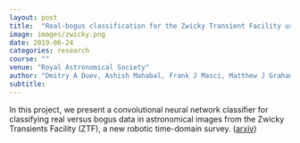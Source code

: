```yaml
---
layout: post
title:  "Real-bogus classification for the Zwicky Transient Facility using deep learning"
image: images/zwicky.png
date: 2019-06-24
categories: research
course: ""  
venue: "Royal Astronomical Society"
author: "Dmitry A Duev, Ashish Mahabal, Frank J Masci, Matthew J Graham, Ben Rusholme, Richard Walters, Ishani Karmarkar, Sara Frederick, Mansi M Kasliwal, Umaa Rebbapragada, and Charlotte Ward"
subtitle:
---
```

In this project, we present a convolutional neural network classifier for classifying real versus bogus data in astronomical images from the Zwicky Transients Facility (ZTF), a new robotic time-domain survey. (<a href="https://arxiv.org/abs/1907.11259">arxiv</a>)
